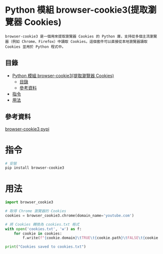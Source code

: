 # Python 模組 browser-cookie3(提取瀏覽器 Cookies)

```
browser-cookie3 是一個用來提取瀏覽器 Cookies 的 Python 庫，支持從多個主流瀏覽器（例如 Chrome、Firefox）中讀取 Cookies。這個套件可以直接從本地瀏覽器讀取 Cookies 並用於 Python 程式中。
```

## 目錄

- [Python 模組 browser-cookie3(提取瀏覽器 Cookies)](#python-模組-browser-cookie3提取瀏覽器-cookies)
  - [目錄](#目錄)
  - [參考資料](#參考資料)
- [指令](#指令)
- [用法](#用法)

## 參考資料

[browser-cookie3 pypi](https://pypi.org/project/browser-cookie3/)

# 指令

```bash
# 安裝
pip install browser-cookie3
```

# 用法

```Python
import browser_cookie3

# 取得 Chrome 瀏覽器的 Cookies
cookies = browser_cookie3.chrome(domain_name='youtube.com')

# 將 Cookies 轉換為 cookies.txt 格式
with open('cookies.txt', 'w') as f:
    for cookie in cookies:
        f.write(f"{cookie.domain}\tTRUE\t{cookie.path}\tFALSE\t{cookie.expires}\t{cookie.name}\t{cookie.value}\n")

print("Cookies saved to cookies.txt")
```
